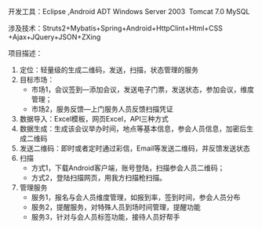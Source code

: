 <p>开发工具：Eclipse ,Android ADT Windows Server 2003 &nbsp;Tomcat 7.0 MySQL</p>

<p>涉及技术：Struts2+Mybatis+Spring+Android+HttpClint+Html+CSS +Ajax+JQuery+JSON+ZXing</p>

<p>项目描述：</p>
<ol>
<li>定位：轻量级的生成二维码，发送，扫描，状态管理的服务</li>
<li>目标市场：<ul>
<li>市场1，会议签到&mdash;添加会议，发送电子门票，发送状态，参加会议，维度管理；</li>
<li>市场2，服务反馈&mdash;上门服务人员反馈扫描凭证</li>
</ul></li>
<li>数据导入：Excel模板，网页Excel，API三种方式</li>
<li>数据生成：生成该会议举办时间，地点等基本信息，参会人员信息，加密后生成二维码</li>
<li>发送二维码：即时或者定时通过彩信，Email等发送二维码，并反馈发送状态</li>
<li>扫描<ul>
<li>方式1，下载Android客户端，账号登陆，扫描参会人员二维码；</li>
<li>方式2，登陆扫描网页，用我方扫描枪扫描。</li>
</ul></li>
<li>管理服务<br>
<ul>
<li>服务1，报名与会人员维度管理，如报到率，签到时间，参会人员分布</li>
<li>服务2，提醒服务，对特殊人员到场时间管理，提醒功能</li>
<li>服务3，针对与会人员标签功能，接待人员好帮手</li>
</ul></li>
</ol>


